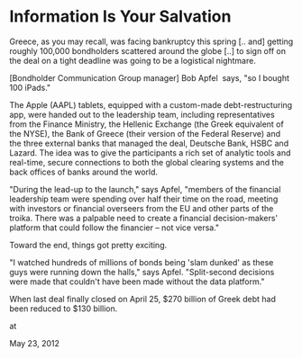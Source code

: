 # Information Is Your Salvation

Greece, as you may recall, was facing bankruptcy this spring [.. and] getting roughly 100,000 bondholders scattered around the globe [..] to sign off on the deal on a 
tight deadline was going to be a logistical nightmare.

[Bondholder Communication Group manager] Bob Apfel  says, "so I bought 100 iPads." 

The Apple (AAPL) tablets, equipped with a custom-made
 debt-restructuring app, were handed out to the leadership team,
 including representatives from the Finance Ministry, the Hellenic
 Exchange (the Greek equivalent of the NYSE), the Bank of Greece
 (their version of the Federal Reserve) and the three external banks
 that managed the deal, Deutsche Bank, HSBC and Lazard.  The idea was
 to give the participants a rich set of analytic tools and real-time,
 secure connections to both the global clearing systems and the back
 offices of banks around the world.

"During the lead-up to the launch," says Apfel, "members of the 
financial leadership team were spending over half their time on the 
road, meeting with investors or financial overseers from the EU and 
other parts of the troika. There was a palpable need to create a 
financial decision-makers' platform that could follow the financier – 
not vice versa."

Toward the end, things got pretty exciting.

"I watched hundreds of millions of bonds being 'slam dunked' as these
 guys were running down the halls," says Apfel. "Split-second decisions 
were made that couldn't have been made without the data platform."

When last deal finally closed on April 25, $270 billion of Greek debt had been reduced to $130 billion.







at

May 23, 2012















